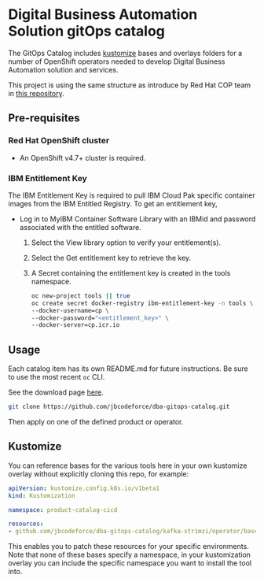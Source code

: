 # Digital Business Automation Solution gitOps catalog

The GitOps Catalog includes [kustomize](http://kustomize.io) bases and overlays folders for a number of OpenShift operators needed
to develop Digital Business Automation solution and services.

This project is using the same structure as introduce by Red Hat COP team in [this repository](https://github.com/redhat-cop/gitops-catalog).

## Pre-requisites

### Red Hat OpenShift cluster 
- An OpenShift v4.7+ cluster is required. 

### IBM Entitlement Key

The IBM Entitlement Key is required to pull IBM Cloud Pak specific container images from the IBM Entitled Registry. To get an entitlement key,

* Log in to MyIBM Container Software Library with an IBMid and password associated with the entitled software.

    1. Select the View library option to verify your entitlement(s).
    1. Select the Get entitlement key to retrieve the key.
    1. A Secret containing the entitlement key is created in the tools namespace.

        ```sh
        oc new-project tools || true
        oc create secret docker-registry ibm-entitlement-key -n tools \
        --docker-username=cp \
        --docker-password="<entitlement_key>" \
        --docker-server=cp.icr.io
        ```

## Usage

Each catalog item has its own README.md for future instructions. Be sure to use the most recent `oc` CLI.

See the download page [here](https://mirror.openshift.com/pub/openshift-v4/x86_64/clients/ocp/stable/).

```sh
git clone https://github.com/jbcodeforce/dba-gitops-catalog.git
```

Then apply on one of the defined product or operator.

## Kustomize

You can reference bases for the various tools here in your own kustomize overlay without 
explicitly cloning this repo, for example:

```yaml
apiVersion: kustomize.config.k8s.io/v1beta1
kind: Kustomization

namespace: product-catalog-cicd

resources:
- github.com/jbcodeforce/dba-gitops-catalog/kafka-strimzi/operator/base/?ref=main
```

This enables you to patch these resources for your specific environments. 
Note that none of these bases specify a namespace, in your kustomization overlay 
you can include the specific namespace you want to install the tool into.